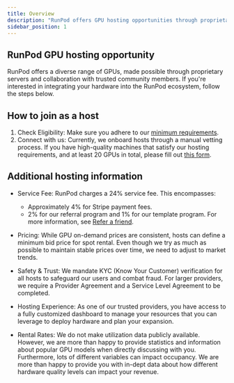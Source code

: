 ```yaml
---
title: Overview
description: "RunPod offers GPU hosting opportunities through proprietary servers and community collaboration, with a 24% service fee, minimum bid pricing, and KYC verification for trusted hosts with at least 20 GPUs, offering customized dashboard management and revenue insights."
sidebar_position: 1
---
```


## RunPod GPU hosting opportunity

RunPod offers a diverse range of GPUs, made possible through proprietary servers and collaboration with trusted community members.
If you're interested in integrating your hardware into the RunPod ecosystem, follow the steps below.

## How to join as a host

1. Check Eligibility: Make sure you adhere to our [minimum requirements](/hosting/partner-requirements).
2. Connect with us: Currently, we onboard hosts through a manual vetting process.
   If you have high-quality machines that satisfy our hosting requirements, and at least 20 GPUs in total, please fill out [this form](https://share.hsforms.com/1GYpMeNlSQc6n11toAlgNngecykq).

## Additional hosting information

- Service Fee: RunPod charges a 24% service fee. This encompasses:
  - Approximately 4% for Stripe payment fees.
  - 2% for our referral program and 1% for our template program. For more information, see [Refer a friend](https://www.runpod.io/refer-a-friend).

- Pricing: While GPU on-demand prices are consistent, hosts can define a minimum bid price for spot rental. Even though we try as much as possible to maintain stable prices over time, we need to adjust to market trends.

- Safety & Trust: We mandate KYC (Know Your Customer) verification for all hosts to safeguard our users and combat fraud. For larger providers, we require a Provider Agreement and a Service Level Agreement to be completed.

- Hosting Experience: As one of our trusted providers, you have access to a fully customized dashboard to manage your resources that you can leverage to deploy hardware and plan your expansion.

- Rental Rates: We do not make utilization data publicly available.
  However, we are more than happy to provide statistics and information about popular GPU models when directly discussing with you.
  Furthermore, lots of different variables can impact occupancy.
  We are more than happy to provide you with in-dept data about how different hardware quality levels can impact your revenue.
